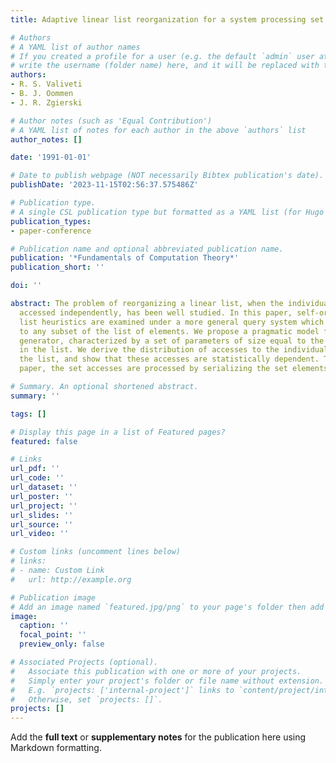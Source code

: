 ```yaml
---
title: Adaptive linear list reorganization for a system processing set queries

# Authors
# A YAML list of author names
# If you created a profile for a user (e.g. the default `admin` user at `content/authors/admin/`), 
# write the username (folder name) here, and it will be replaced with their full name and linked to their profile.
authors:
- R. S. Valiveti
- B. J. Oommen
- J. R. Zgierski

# Author notes (such as 'Equal Contribution')
# A YAML list of notes for each author in the above `authors` list
author_notes: []

date: '1991-01-01'

# Date to publish webpage (NOT necessarily Bibtex publication's date).
publishDate: '2023-11-15T02:56:37.575486Z'

# Publication type.
# A single CSL publication type but formatted as a YAML list (for Hugo requirements).
publication_types:
- paper-conference

# Publication name and optional abbreviated publication name.
publication: '*Fundamentals of Computation Theory*'
publication_short: ''

doi: ''

abstract: The problem of reorganizing a linear list, when the individual records are
  accessed independently, has been well studied. In this paper, self-organizing linear
  list heuristics are examined under a more general query system which allows accesses
  to any subset of the list of elements. We propose a pragmatic model for the query
  generator, characterized by a set of parameters of size equal to the number of elements
  in the list. We derive the distribution of accesses to the individual records of
  the list, and show that these accesses are statistically dependent. Throughout this
  paper, the set accesses are processed by serializing the set elements.

# Summary. An optional shortened abstract.
summary: ''

tags: []

# Display this page in a list of Featured pages?
featured: false

# Links
url_pdf: ''
url_code: ''
url_dataset: ''
url_poster: ''
url_project: ''
url_slides: ''
url_source: ''
url_video: ''

# Custom links (uncomment lines below)
# links:
# - name: Custom Link
#   url: http://example.org

# Publication image
# Add an image named `featured.jpg/png` to your page's folder then add a caption below.
image:
  caption: ''
  focal_point: ''
  preview_only: false

# Associated Projects (optional).
#   Associate this publication with one or more of your projects.
#   Simply enter your project's folder or file name without extension.
#   E.g. `projects: ['internal-project']` links to `content/project/internal-project/index.md`.
#   Otherwise, set `projects: []`.
projects: []
---
```


Add the **full text** or **supplementary notes** for the publication here using Markdown formatting.

